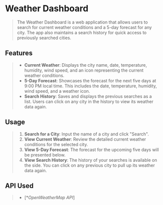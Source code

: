 # **Weather Dashboard**

> The Weather Dashboard is a web application that allows users to search for current weather conditions and a 5-day forecast for any city. The app also maintains a search history for quick access to previously searched cities.

## **Features**

> - **Current Weather**: Displays the city name, date, temperature, humidity, wind speed, and an icon representing the current weather conditions.
> - **5-Day Forecast**: Showcases the forecast for the next five days at 9:00 PM local time. This includes the date, temperature, humidity, wind speed, and a weather icon.
> - **Search History**: Saves and displays the previous searches as a list. Users can click on any city in the history to view its weather data again.

## **Usage**

> 1. **Search for a City**: Input the name of a city and click "Search".
> 2. **View Current Weather**: Review the detailed current weather conditions for the selected city.
> 3. **View 5-Day Forecast**: The forecast for the upcoming five days will be presented below.
> 4. **View Search History**: The history of your searches is available on the side. You can click on any previous city to pull up its weather data again.

## **API Used**

> - [**OpenWeatherMap API*]



